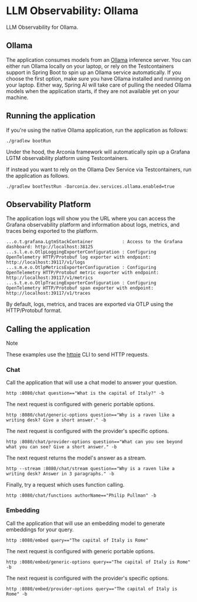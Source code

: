 # LLM Observability: Ollama

LLM Observability for Ollama.

## Ollama

The application consumes models from an [Ollama](https://ollama.ai) inference server. You can either run Ollama locally on your laptop,
or rely on the Testcontainers support in Spring Boot to spin up an Ollama service automatically.
If you choose the first option, make sure you have Ollama installed and running on your laptop.
Either way, Spring AI will take care of pulling the needed Ollama models when the application starts,
if they are not available yet on your machine.

## Running the application

If you're using the native Ollama application, run the application as follows:

```shell
./gradlew bootRun
```

Under the hood, the Arconia framework will automatically spin up a Grafana LGTM observability platform using Testcontainers.

If instead you want to rely on the Ollama Dev Service via Testcontainers, run the application as follows.

```shell
./gradlew bootTestRun -Darconia.dev.services.ollama.enabled=true
```

## Observability Platform

The application logs will show you the URL where you can access the Grafana observability platform and information about logs, metrics, and traces being exported to the platform.

```logs
...o.t.grafana.LgtmStackContainer           : Access to the Grafana dashboard: http://localhost:38125
...s.l.e.o.OtlpLoggingExporterConfiguration : Configuring OpenTelemetry HTTP/Protobuf log exporter with endpoint: http://localhost:39117/v1/logs
...s.m.e.o.OtlpMetricsExporterConfiguration : Configuring OpenTelemetry HTTP/Protobuf metric exporter with endpoint: http://localhost:39117/v1/metrics
...s.t.e.o.OtlpTracingExporterConfiguration : Configuring OpenTelemetry HTTP/Protobuf span exporter with endpoint: http://localhost:39117/v1/traces
```

By default, logs, metrics, and traces are exported via OTLP using the HTTP/Protobuf format.

## Calling the application

> [!NOTE]
> These examples use the [httpie](https://httpie.io) CLI to send HTTP requests.

### Chat

Call the application that will use a chat model to answer your question.

```shell
http :8080/chat question=="What is the capital of Italy?" -b
```

The next request is configured with generic portable options.

```shell
http :8080/chat/generic-options question=="Why is a raven like a writing desk? Give a short answer." -b
```

The next request is configured with the provider's specific options.

```shell
http :8080/chat/provider-options question=="What can you see beyond what you can see? Give a short answer." -b
```

The next request returns the model's answer as a stream.

```shell
http --stream :8080/chat/stream question=="Why is a raven like a writing desk? Answer in 3 paragraphs." -b
```

Finally, try a request which uses function calling.

```shell
http :8080/chat/functions authorName=="Philip Pullman" -b
```

### Embedding

Call the application that will use an embedding model to generate embeddings for your query.

```shell
http :8080/embed query=="The capital of Italy is Rome"
```

The next request is configured with generic portable options.

```shell
http :8080/embed/generic-options query=="The capital of Italy is Rome" -b
```

The next request is configured with the provider's specific options.

```shell
http :8080/embed/provider-options query=="The capital of Italy is Rome" -b
```
